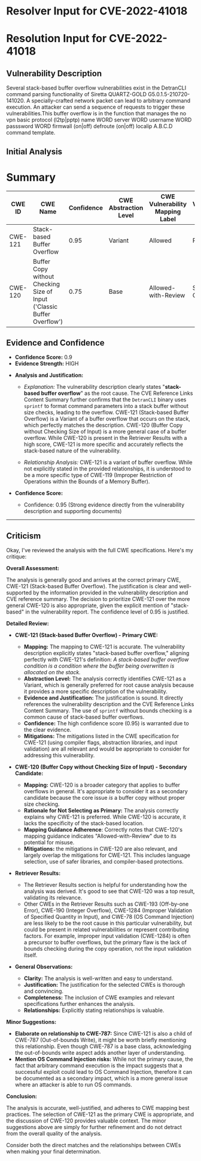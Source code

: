 # Resolver Input for CVE-2022-41018

# Resolution Input for CVE-2022-41018

## Vulnerability Description
Several stack-based buffer overflow vulnerabilities exist in the DetranCLI command parsing functionality of Siretta QUARTZ-GOLD G5.0.1.5-210720-141020. A specially-crafted network packet can lead to arbitrary command execution. An attacker can send a sequence of requests to trigger these vulnerabilities.This buffer overflow is in the function that manages the no vpn basic protocol (l2tp|pptp) name WORD server WORD username WORD passsword WORD firmwall (on|off) defroute (on|off) localip A.B.C.D command template.

## Initial Analysis
# Summary
| CWE ID | CWE Name | Confidence | CWE Abstraction Level | CWE Vulnerability Mapping Label | CWE-Vulnerability Mapping Notes |
|---|---|---|---|---|---|
| CWE-121 | Stack-based Buffer Overflow | 0.95 | Variant | Allowed | Primary CWE |
| CWE-120 | Buffer Copy without Checking Size of Input ('Classic Buffer Overflow') | 0.75 | Base | Allowed-with-Review | Secondary Candidate |

## Evidence and Confidence

*   **Confidence Score:** 0.9
*   **Evidence Strength:** HIGH

- **Analysis and Justification:**  
  - *Explanation:* The vulnerability description clearly states "**stack-based buffer overflow**" as the root cause. The CVE Reference Links Content Summary further confirms that the `DetranCLI` binary uses `sprintf` to format command parameters into a stack buffer without size checks, leading to the overflow. CWE-121 (Stack-based Buffer Overflow) is a Variant of a buffer overflow that occurs on the stack, which perfectly matches the description. CWE-120 (Buffer Copy without Checking Size of Input) is a more general case of a buffer overflow. While CWE-120 is present in the Retriever Results with a high score, CWE-121 is more specific and accurately reflects the stack-based nature of the vulnerability.
  
  - *Relationship Analysis:* CWE-121 is a variant of buffer overflow. While not explicitly stated in the provided relationships, it is understood to be a more specific type of CWE-119 (Improper Restriction of Operations within the Bounds of a Memory Buffer).

- **Confidence Score:**  
  - Confidence: 0.95 (Strong evidence directly from the vulnerability description and supporting documents)

---

## Criticism
Okay, I've reviewed the analysis with the full CWE specifications. Here's my critique:

**Overall Assessment:**

The analysis is generally good and arrives at the correct primary CWE, CWE-121 (Stack-based Buffer Overflow). The justification is clear and well-supported by the information provided in the vulnerability description and CVE reference summary. The decision to prioritize CWE-121 over the more general CWE-120 is also appropriate, given the explicit mention of "stack-based" in the vulnerability report. The confidence level of 0.95 is justified.

**Detailed Review:**

*   **CWE-121 (Stack-based Buffer Overflow) - Primary CWE:**

    *   **Mapping:** The mapping to CWE-121 is accurate. The vulnerability description explicitly states "stack-based buffer overflow," aligning perfectly with CWE-121's definition: *A stack-based buffer overflow condition is a condition where the buffer being overwritten is allocated on the stack.*
    *   **Abstraction Level:** The analysis correctly identifies CWE-121 as a Variant, which is generally preferred for root cause analysis because it provides a more specific description of the vulnerability.
    *   **Evidence and Justification:** The justification is sound. It directly references the vulnerability description and the CVE Reference Links Content Summary. The use of `sprintf` without bounds checking is a common cause of stack-based buffer overflows.
    *   **Confidence:** The high confidence score (0.95) is warranted due to the clear evidence.
    *   **Mitigations:** The mitigations listed in the CWE specification for CWE-121 (using compiler flags, abstraction libraries, and input validation) are all relevant and would be appropriate to consider for addressing this vulnerability.

*   **CWE-120 (Buffer Copy without Checking Size of Input) - Secondary Candidate:**

    *   **Mapping:** CWE-120 is a broader category that applies to buffer overflows in general. It's appropriate to consider it as a secondary candidate because the core issue *is* a buffer copy without proper size checking.
    *   **Rationale for Not Selecting as Primary:** The analysis correctly explains why CWE-121 is preferred. While CWE-120 is accurate, it lacks the specificity of the stack-based location.
    *   **Mapping Guidance Adherence**: Correctly notes that CWE-120's mapping guidance indicates "Allowed-with-Review" due to its potential for misuse.
    *    **Mitigations:** the mitigations in CWE-120 are also relevant, and largely overlap the mitigations for CWE-121.  This includes language selection, use of safer libraries, and compiler-based protections.

*   **Retriever Results:**

    *   The Retriever Results section is helpful for understanding how the analysis was derived. It's good to see that CWE-120 was a top result, validating its relevance.
    *   Other CWEs in the Retriever Results such as CWE-193 (Off-by-one Error), CWE-190 (Integer Overflow), CWE-1284 (Improper Validation of Specified Quantity in Input), and CWE-78 (OS Command Injection) are less likely to be the root cause in this particular vulnerability, but could be present in related vulnerabilities or represent contributing factors. For example, improper input validation (CWE-1284) is often a precursor to buffer overflows, but the primary flaw is the lack of bounds checking during the copy operation, not the input validation itself.

*   **General Observations:**

    *   **Clarity:** The analysis is well-written and easy to understand.
    *   **Justification:** The justification for the selected CWEs is thorough and convincing.
    *   **Completeness:** The inclusion of CWE examples and relevant specifications further enhances the analysis.
    *   **Relationships:** Explicitly stating relationships is valuable.

**Minor Suggestions:**

*   **Elaborate on relationship to CWE-787:** Since CWE-121 is also a child of CWE-787 (Out-of-bounds Write), it might be worth briefly mentioning this relationship. Even though CWE-787 is a base class, acknowledging the out-of-bounds write aspect adds another layer of understanding.
*   **Mention OS Command Injection risks:** While not the primary cause, the fact that arbitrary command execution is the impact suggests that a successful exploit could lead to OS Command Injection, therefore it can be documented as a secondary impact, which is a more general issue where an attacker is able to run OS commands.

**Conclusion:**

The analysis is accurate, well-justified, and adheres to CWE mapping best practices. The selection of CWE-121 as the primary CWE is appropriate, and the discussion of CWE-120 provides valuable context. The minor suggestions above are simply for further refinement and do not detract from the overall quality of the analysis.

Consider both the direct matches and the relationships between CWEs
when making your final determination.
        